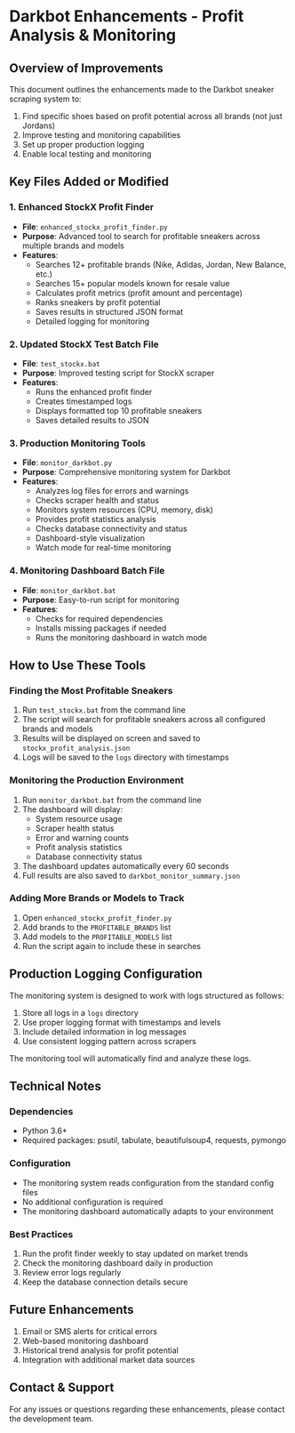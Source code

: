 # Darkbot Enhancements - Profit Analysis & Monitoring

## Overview of Improvements

This document outlines the enhancements made to the Darkbot sneaker scraping system to:
1. Find specific shoes based on profit potential across all brands (not just Jordans)
2. Improve testing and monitoring capabilities
3. Set up proper production logging
4. Enable local testing and monitoring

## Key Files Added or Modified

### 1. Enhanced StockX Profit Finder
- **File**: `enhanced_stockx_profit_finder.py`
- **Purpose**: Advanced tool to search for profitable sneakers across multiple brands and models
- **Features**:
  - Searches 12+ profitable brands (Nike, Adidas, Jordan, New Balance, etc.)
  - Searches 15+ popular models known for resale value
  - Calculates profit metrics (profit amount and percentage)
  - Ranks sneakers by profit potential
  - Saves results in structured JSON format
  - Detailed logging for monitoring

### 2. Updated StockX Test Batch File
- **File**: `test_stockx.bat`
- **Purpose**: Improved testing script for StockX scraper
- **Features**:
  - Runs the enhanced profit finder
  - Creates timestamped logs
  - Displays formatted top 10 profitable sneakers
  - Saves detailed results to JSON

### 3. Production Monitoring Tools
- **File**: `monitor_darkbot.py`
- **Purpose**: Comprehensive monitoring system for Darkbot
- **Features**:
  - Analyzes log files for errors and warnings
  - Checks scraper health and status
  - Monitors system resources (CPU, memory, disk)
  - Provides profit statistics analysis
  - Checks database connectivity and status
  - Dashboard-style visualization
  - Watch mode for real-time monitoring

### 4. Monitoring Dashboard Batch File
- **File**: `monitor_darkbot.bat`
- **Purpose**: Easy-to-run script for monitoring
- **Features**:
  - Checks for required dependencies
  - Installs missing packages if needed
  - Runs the monitoring dashboard in watch mode

## How to Use These Tools

### Finding the Most Profitable Sneakers
1. Run `test_stockx.bat` from the command line
2. The script will search for profitable sneakers across all configured brands and models
3. Results will be displayed on screen and saved to `stockx_profit_analysis.json`
4. Logs will be saved to the `logs` directory with timestamps

### Monitoring the Production Environment
1. Run `monitor_darkbot.bat` from the command line
2. The dashboard will display:
   - System resource usage
   - Scraper health status
   - Error and warning counts
   - Profit analysis statistics
   - Database connectivity status
3. The dashboard updates automatically every 60 seconds
4. Full results are also saved to `darkbot_monitor_summary.json`

### Adding More Brands or Models to Track
1. Open `enhanced_stockx_profit_finder.py`
2. Add brands to the `PROFITABLE_BRANDS` list
3. Add models to the `PROFITABLE_MODELS` list
4. Run the script again to include these in searches

## Production Logging Configuration

The monitoring system is designed to work with logs structured as follows:

1. Store all logs in a `logs` directory
2. Use proper logging format with timestamps and levels
3. Include detailed information in log messages
4. Use consistent logging pattern across scrapers

The monitoring tool will automatically find and analyze these logs.

## Technical Notes

### Dependencies
- Python 3.6+
- Required packages: psutil, tabulate, beautifulsoup4, requests, pymongo

### Configuration
- The monitoring system reads configuration from the standard config files
- No additional configuration is required
- The monitoring dashboard automatically adapts to your environment

### Best Practices
1. Run the profit finder weekly to stay updated on market trends
2. Check the monitoring dashboard daily in production
3. Review error logs regularly
4. Keep the database connection details secure

## Future Enhancements
1. Email or SMS alerts for critical errors
2. Web-based monitoring dashboard
3. Historical trend analysis for profit potential
4. Integration with additional market data sources

## Contact & Support
For any issues or questions regarding these enhancements, please contact the development team.
